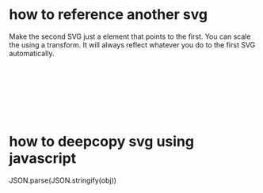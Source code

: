 # how to reference another svg
Make the second SVG just a <use> element that points to the first. You can scale the <use> using a transform. It will always reflect whatever you do to the first SVG automatically.

<svg width="100" height="100">
    <use transform="scale(0.1)" xlink:href="#SVG1"/>
</svg>

# how to deepcopy svg using javascript 

JSON.parse(JSON.stringify(obj))